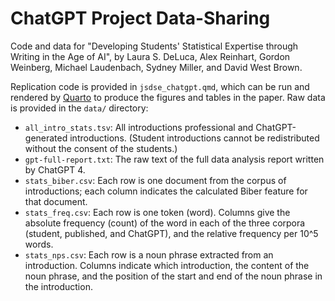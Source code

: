 # ChatGPT Project Data-Sharing

Code and data for "Developing Students' Statistical Expertise through Writing in
the Age of AI", by Laura S. DeLuca, Alex Reinhart, Gordon Weinberg, Michael
Laudenbach, Sydney Miller, and David West Brown.

Replication code is provided in `jsdse_chatgpt.qmd`, which can be run and
rendered by [Quarto](https://quarto.org/) to produce the figures and tables in
the paper. Raw data is provided in the `data/` directory:

- `all_intro_stats.tsv`: All introductions professional and ChatGPT-generated
  introductions. (Student introductions cannot be redistributed without the
  consent of the students.)
- `gpt-full-report.txt`: The raw text of the full data analysis report written
  by ChatGPT 4.
- `stats_biber.csv`: Each row is one document from the corpus of introductions;
  each column indicates the calculated Biber feature for that document.
- `stats_freq.csv`: Each row is one token (word). Columns give the absolute
  frequency (count) of the word in each of the three corpora (student,
  published, and ChatGPT), and the relative frequency per 10^5 words.
- `stats_nps.csv`: Each row is a noun phrase extracted from an introduction.
  Columns indicate which introduction, the content of the noun phrase, and the
  position of the start and end of the noun phrase in the introduction.
